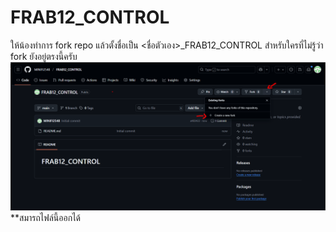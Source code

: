 # FRAB12_CONTROL
ให้น้องทำการ fork repo แล้วตั้งชื่อเป็น <ชื่อตัวเอง>_FRAB12_CONTROL สำหรับใครที่ไม่รู้ว่า fork ยังอยู่ตรงนี้ครับ 
![alt text](image.png)
**สมารถไฟล์นี้ออกได้